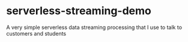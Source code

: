 # serverless-streaming-demo
A very simple serverless data streaming processing that I use to talk to customers and students
